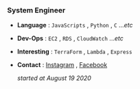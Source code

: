 ### System Engineer
- **Language** : `JavaScripts` , `Python` , `C` ..._etc_
- **Dev-Ops** : `EC2` , `RDS` , `CloudWatch` ..._etc_
- **Interesting** : `TerraForm` , `Lambda` , `Express`
- **Contact** : [Instagram](https://www.instagram.com/ch_won90/) , [Facebook](https://www.facebook.com/profile.php?id=100012637350356)<br>



  _started at August 19 2020_
